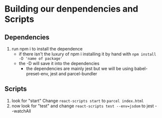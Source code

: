# Building our denpendencies and Scripts
## Dependencies
1. run npm i to install the dependence 
    - if there isn't the luxury of npm i installing it by hand with `npm install -D 'name of package'`
    - the -D will save it into the dependencies
        - the dependencies are mainly jest but we will be using babel-preset-env, jest and parcel-bundler

## Scripts
1. look for "start"  Change `react-scripts start` to `parcel index.html`
2. now look for "test" and change `react-scripts test --env=jsdom` to jest --watchAll